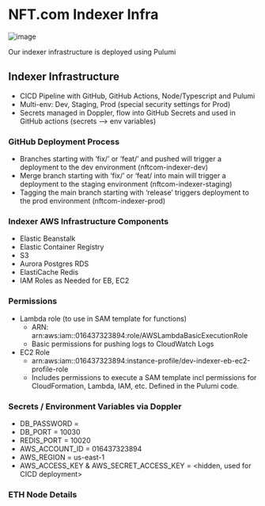 # NFT.com Indexer Infra 

![image](https://user-images.githubusercontent.com/5006941/159491381-a056fb1e-11c9-4fa7-9365-5adf560b252c.png)


Our indexer infrastructure is deployed using Pulumi

## Indexer Infrastructure 
- CICD Pipeline with GitHub, GitHub Actions, Node/Typescript and Pulumi
- Multi-env: Dev, Staging, Prod (special security settings for Prod)
- Secrets managed in Doppler, flow into GitHub Secrets and used in GitHub actions (secrets —> env variables)

### GitHub Deployment Process 
- Branches starting with ‘fix/’ or ‘feat/’ and pushed will trigger a deployment to the dev environment (nftcom-indexer-dev)
- Merge branch starting with ‘fix/’ or ‘feat/ into main will trigger a deployment to the staging environment (nftcom-indexer-staging)
- Tagging the main branch starting with ‘release’ triggers deployment to the prod environment (nftcom-indexer-prod)

### Indexer AWS Infrastructure Components 
- Elastic Beanstalk
- Elastic Container Registry
- S3
- Aurora Postgres RDS
- ElastiCache Redis
- IAM Roles as Needed for EB, EC2

### Permissions
- Lambda role (to use in SAM template for functions)
    - ARN: arn:aws:iam::016437323894:role/AWSLambdaBasicExecutionRole
    - Basic permissions for pushing logs to CloudWatch Logs
- EC2 Role
    - arn:aws:iam::016437323894:instance-profile/dev-indexer-eb-ec2-profile-role
    - Includes permissions to execute a SAM template incl permissions for CloudFormation, Lambda, IAM, etc. Defined in the Pulumi code.

### Secrets / Environment Variables via Doppler
- DB_PASSWORD = <hidden>
- DB_PORT = 10030
- REDIS_PORT = 10020
- AWS_ACCOUNT_ID = 016437323894
- AWS_REGION = us-east-1
- AWS_ACCESS_KEY & AWS_SECRET_ACCESS_KEY = <hidden, used for CICD deployment>

### ETH Node Details 
